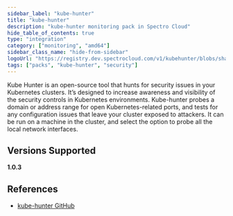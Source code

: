 ```yaml
---
sidebar_label: "kube-hunter"
title: "kube-hunter"
description: "kube-hunter monitoring pack in Spectro Cloud"
hide_table_of_contents: true
type: "integration"
category: ["monitoring", "amd64"]
sidebar_class_name: "hide-from-sidebar"
logoUrl: "https://registry.dev.spectrocloud.com/v1/kubehunter/blobs/sha256:6b6b9138fa056677646712a888192498247f71aa421edd27b25458a8fbf8af0c?type=image/png"
tags: ["packs", "kube-hunter", "security"]
---
```


Kube Hunter is an open-source tool that hunts for security issues in your Kubernetes clusters. It’s designed to increase
awareness and visibility of the security controls in Kubernetes environments. Kube-hunter probes a domain or address
range for open Kubernetes-related ports, and tests for any configuration issues that leave your cluster exposed to
attackers. It can be run on a machine in the cluster, and select the option to probe all the local network interfaces.

## Versions Supported

<Tabs queryString="vesions">

<TabItem label="1.0.x" value="1.0.x">

**1.0.3**

</TabItem>
</Tabs>

## References

- [kube-hunter GitHub](https://github.com/aquasecurity/kube-hunter/)
